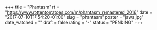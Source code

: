 +++
title = "Phantasm"
rt = "https://www.rottentomatoes.com/m/phantasm_remastered_2016"
date = "2017-07-10T17:54:20+01:00"
slug = "phantasm"
poster = "jaws.jpg"
date_watched = ""
draft = false
rating = "-"
status = "PENDING"
+++